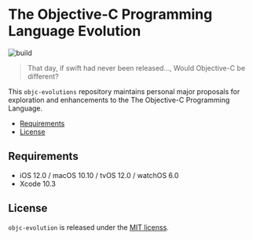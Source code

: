 # The Objective-C Programming Language Evolution

![build](https://github.com/0xxd0/objc-evolution/workflows/build/badge.svg?branch=master)

> That day, if swift had never been released..., Would Objective-C be different?

This `objc-evolutions` repository maintains personal major proposals for exploration and enhancements to the The Objective-C Programming Language.

- [Requirements](#requirements)
- [License](#license)

## Requirements

- iOS 12.0 / macOS 10.10 / tvOS 12.0 / watchOS 6.0
- Xcode 10.3

## License

`objc-evolution` is released under the [MIT licenss](./LICENSE).
